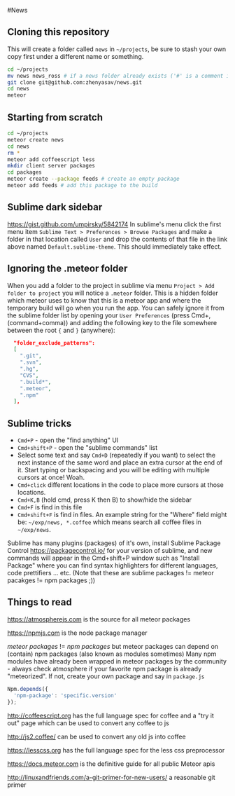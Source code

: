 #News

## Cloning this repository 
This will create a folder called `news` in `~/projects`, be sure to stash your own copy first under a different name or something.
```bash
cd ~/projects
mv news news_ross # if a news folder already exists ('#' is a comment in the shell)
git clone git@github.com:zhenyasav/news.git
cd news
meteor
```

## Starting from scratch
``` bash
cd ~/projects
meteor create news
cd news 
rm *
meteor add coffeescript less
mkdir client server packages
cd packages
meteor create --package feeds # create an empty package
meteor add feeds # add this package to the build
```

## Sublime dark sidebar
https://gist.github.com/umpirsky/5842174
In sublime's menu click the first menu item `Sublime Text > Preferences > Browse Packages` and make a folder in that location called `User` and drop the contents of that file in the link above named `Default.sublime-theme`. This should immediately take effect.

## Ignoring the .meteor folder
When you add a folder to the project in sublime via menu `Project > Add folder to project` you will notice a `.meteor` folder. This is a hidden folder which meteor uses to know that this is a meteor app and where the temporary build will go when you run the app. You can safely ignore it from the sublime folder list by opening your `User Preferences` (press Cmd+, (command+comma)) and adding the following key to the file somewhere between the root `{` and `}` (anywhere):
```json
  "folder_exclude_patterns":
  [
    ".git",
    ".svn",
    ".hg",
    "CVS",
    ".build*",
    ".meteor",
    ".npm"
  ],
```

## Sublime tricks
- `Cmd+P` - open the "find anything" UI
- `Cmd+shift+P` - open the "sublime commands" list
- Select some text and say `Cmd+D` (repeatedly if you want) to select the next instance of the same word and place an extra cursor at the end of it. Start typing or backspacing and you will be editing with multiple cursors at once! Woah.
- `Cmd+click` different locations in the code to place more cursors at those locations.
- `Cmd+K,B` (hold cmd, press K then B) to show/hide the sidebar
- `Cmd+F` is find in this file
- `Cmd+shift+F` is find in files. An example string for the "Where" field might be: `~/exp/news, *.coffee` which means search all coffee files in `~/exp/news`.

Sublime has many plugins (packages) of it's own, install Sublime Package Control https://packagecontrol.io/ for your version of sublime, and new commands will appear in the Cmd+shift+P window such as "Install Package" where you can find syntax highlighters for different languages, code prettifiers ... etc. (Note that these are sublime packages != meteor pacakges != npm packages ;))

## Things to read

https://atmospherejs.com is the source for all meteor packages

https://npmjs.com is the node package manager

_meteor packages_ != _npm packages_ but meteor packages can depend on (contain) npm packages (also known as modules sometimes) Many npm modules have already been wrapped in meteor packages by the community - always check atmosphere if your favorite npm package is already "meteorized". If not, create your own package and say in `package.js`
```js
Npm.depends({
  'npm-package': 'specific.version'
});
```

http://coffeescript.org has the full language spec for coffee and a "try it out" page which can be used to convert any coffee to js

http://js2.coffee/ can be used to convert any old js into coffee

https://lesscss.org has the full language spec for the less css preprocessor

https://docs.meteor.com is the definitive guide for all public Meteor apis

http://linuxandfriends.com/a-git-primer-for-new-users/ a reasonable git primer